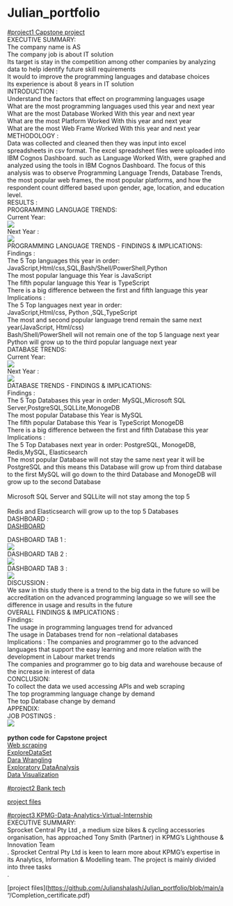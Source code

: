 # Julian_portfolio
[#project1 Capstone project](https://julianshalash.github.io/Julian_portfolio/)<br/>
EXECUTIVE SUMMARY:<br/>
The company name is AS <br/>
The company job is about IT solution <br/>
Its target is stay in the competition among other companies by analyzing data to help identify future skill requirements <br/>
It would to improve the programming languages and database choices <br/>
Its experience is about 8 years in IT solution <br/>
INTRODUCTION : <br/>
Understand the factors that effect on programming languages usage <br/>
What are the most programming languages used this year and next year <br/>
What are the most Database Worked With  this year and next year <br/>
What are the most Platform Worked With  this year and next year <br/>
What are the most Web Frame Worked With  this year and next year <br/>
METHODOLOGY : <br/>
Data was collected and cleaned then they was input into excel spreadsheets in csv format. The excel spreadsheet files were uploaded into IBM Cognos Dashboard. such as  Language Worked With, were graphed and analyzed using the tools in IBM Cognos Dashboard. The focus of this analysis was to observe Programming Language Trends, Database Trends, the most popular web frames, the most popular platforms, and how the respondent count differed based upon gender, age, location, and education level. <br/>
RESULTS : <br/>
PROGRAMMING LANGUAGE TRENDS: <br/>
Current Year: <br/>
![](/images/Screenshot_1.jpg) <br/>
Next Year : <br/>
![](/images/Screenshot_2.jpg) <br/>
PROGRAMMING LANGUAGE TRENDS - FINDINGS & IMPLICATIONS:<br/>
Findings : <br/>
The  5 Top languages  this year in order: <br/>
JavaScript,Html/css,SQL,Bash/Shell/PowerShell,Python <br/> 
The most popular language this 
Year is JavaScript <br/>
The fifth popular language this 
Year is TypeScript <br/> 
There is a big difference between the first and fifth language this year  <br/>
Implications : <br/>
The  5 Top languages  next year in order: <br/>
JavaScript,Html/css, Python ,SQL,TypeScript <br/>
The most and second popular language trend remain the same next year(JavaScript, Html/css) <br/>
Bash/Shell/PowerShell will not remain one of the top 5 language next year <br/>
Python will grow up to the third popular language next year <br/>
DATABASE TRENDS: <br/>
Current Year: <br/>
![](/images/Screenshot_3.jpg) <br/>
Next Year : <br/>
![](/images/Screenshot_4.jpg) <br/>
DATABASE TRENDS - FINDINGS & IMPLICATIONS: <br/>
Findings : <br/>
The  5 Top Databases  this year in order: MySQL,Microsoft SQL Server,PostgreSQL,SQLLite,MonogeDB <br/>
The most popular Database this 
Year is MySQL <br/> 
The fifth popular Database this 
Year is TypeScript MonogeDB <br/> 
There is a big difference between the first and fifth Database this year <br/>
Implications : <br/>
The  5 Top Databases  next year in order: PostgreSQL, MonogeDB, Redis,MySQL, Elasticsearch <br/> 
The most popular Database will not stay the same next year it will be PostgreSQL and this means this Database will grow up from third database to the first
MySQL will go down to the third Database and MonogeDB will grow up to the second Database <br/>  
Microsoft SQL Server and SQLLite will not stay among the top 5 <br/>  
Redis and Elasticsearch will grow up to the top 5 Databases <br/> 
DASHBOARD : <br/>
[DASHBOARD](https://dataplatform.cloud.ibm.com/dashboards/83f9cc11-5533-474f-bb65-1faa87d26bc1/view/5719f2153fac699152d1e6e407cc2f507831710bb4bbd00384d17b495c687597a8684791c8274e0b8b14076afaef4650cc) <br/>

DASHBOARD TAB 1 : <br/>
![](/images/Screenshot_5.jpg) <br/>
DASHBOARD TAB 2 : <br/>
![](/images/Screenshot_6.jpg) <br/>
DASHBOARD TAB 3 : <br/>
![](/images/Screenshot_7.jpg) <br/>
DISCUSSION : <br/>
We saw in this study there is a trend to the big data  in the future so will be accreditation  on the advanced programming language so we will see the difference in usage and results in the future <br/>
OVERALL FINDINGS & IMPLICATIONS : <br/>
Findings: <br/>
The usage in programming languages trend for advanced <br/>
The usage in Databases trend for non –relational databases <br/>
Implications : 
The companies and programmer go to the advanced languages that support the easy learning and more relation with the development in Labour market trends <br/>
The companies and programmer go to big data and warehouse because of the increase in interest of data  <br/>
CONCLUSION: <br/>
To collect the data we used accessing APIs and web scraping <br/>
The top programming language change by demand <br/>
The top Database change by demand <br/>
APPENDIX: <br/>
JOB POSTINGS : <br/>
![](/images/Screenshot_8.jpg) <br/>
<br/>
**python code for Capstone project** <br/>
[Web scraping](https://github.com/Julianshalash/Julian_portfolio/blob/main/capstone%20project/Web-Scraping-Lab%20(1).ipynb) <br/>
[ExploreDataSet](https://github.com/Julianshalash/Julian_portfolio/blob/main/capstone%20project/M1ExploreDataSet-lab%20(1).ipynb) <br/>
[Dara Wrangling](https://github.com/Julianshalash/Julian_portfolio/blob/main/capstone%20project/M2DataWrangling-lab%20(3).ipynb) <br/>
[Exploratory DataAnalysis](https://github.com/Julianshalash/Julian_portfolio/blob/main/capstone%20project/M3ExploratoryDataAnalysis-lab%20(2).ipynb) <br/>
[Data Visualization](https://github.com/Julianshalash/Julian_portfolio/blob/main/capstone%20project/M4DataVisualization-lab%20(1).ipynb)




[#project2 Bank tech](https://julianshalash.github.io/Julian_portfolio/)<br/>

[project files](https://github.com/Julianshalash/Julian_portfolio/blob/main/Bank_tech.ipynb)



[#project3 KPMG-Data-Analytics-Virtual-Internship](https://julianshalash.github.io/Julian_portfolio/)<br/>
EXECUTIVE SUMMARY:<br/>
Sprocket Central Pty Ltd , a medium size bikes & cycling accessories organisation, has approached Tony Smith (Partner) in KPMG’s Lighthouse & Innovation Team<br/>. Sprocket Central Pty Ltd is keen to learn more about KPMG’s expertise in its Analytics, Information & Modelling team. The project is mainly divided into three tasks<br/>.

[project files](https://github.com/Julianshalash/Julian_portfolio/blob/main/a “/Completion_certificate.pdf)

































